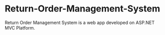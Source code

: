 # Return-Order-Management-System
Return Order Management System is a web app developed on ASP.NET MVC Platform.
